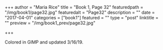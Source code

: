 +++
author = "Maria Rice"
title = "Book 1, Page 32"
featuredpath = "/img/book1/page32.jpg"
featuredalt = "Page32"
description = ""
date = "2017-04-01"
categories = ["book1"]
featured = ""
type = "post"
linktitle = ""
preview = "/img/book1_prev/page32.jpg"

+++

Colored in GIMP and updated 3/16/19. 

